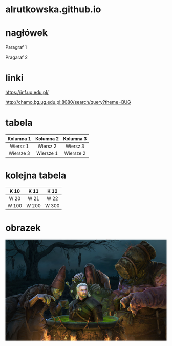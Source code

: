 # alrutkowska.github.io
# nagłówek

Paragraf 1

Pragaraf 2

# linki

https://inf.ug.edu.pl/

http://chamo.bg.ug.edu.pl:8080/search/query?theme=BUG

# tabela

|Kolumna 1|Kolumna 2|Kolumna 3|
|:---:|:---:|:---:|
|Wiersz 1|Wiersz 2|Wiersz 3|
|Wiersze 3|Wiersze 1|Wiersze 2|

# kolejna tabela

|K 10|K 11|K 12|
|:---:|:---:|:---:|
|W 20|W 21|W 22|
|W 100|W 200|W 300|

# obrazek

![zdj1/git.jpg](obrazek.jpg)
